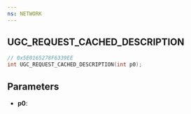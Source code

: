 ```yaml
---
ns: NETWORK
---
```

## UGC_REQUEST_CACHED_DESCRIPTION

```c
// 0x5E0165278F6339EE
int UGC_REQUEST_CACHED_DESCRIPTION(int p0);
```

## Parameters
* **p0**:
